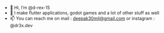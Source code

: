 - 👋 Hi, I’m @d-rex-15
- 👀 I make flutter applications, godot games and a lot of other stuff as well
- 📫 You can reach me on mail :  deepak30mil@gmail.com or instagram : @dr3x.dev

<!---
d-rex-15/d-rex-15 is a ✨ special ✨ repository because its `README.md` (this file) appears on your GitHub profile.
You can click the Preview link to take a look at your changes.
--->
